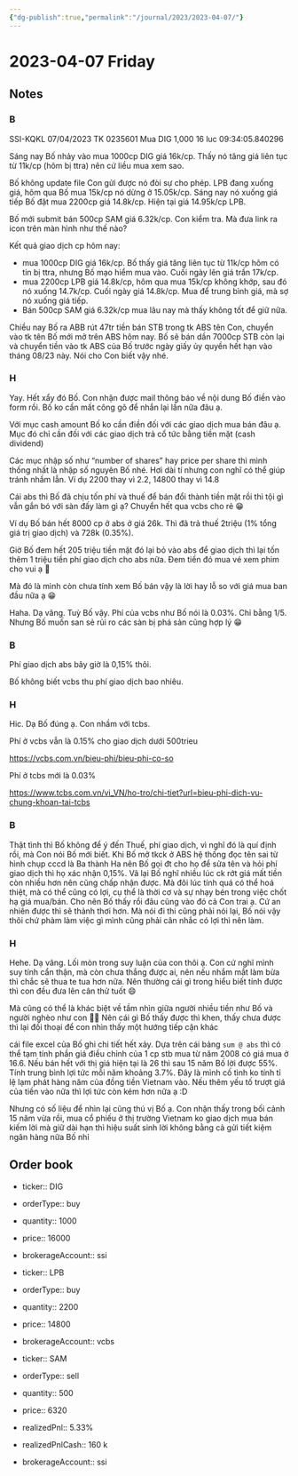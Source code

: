 ```yaml
---
{"dg-publish":true,"permalink":"/journal/2023/2023-04-07/"}
---
```


# 2023-04-07 Friday

## Notes

### B

SSI-KQKL 07/04/2023 TK 0235601 Mua DIG 1,000 16 luc 09:34:05.840296

Sáng nay Bố nhảy vào mua 1000cp DIG giá 16k/cp. Thấy nó tăng giá liên tục từ 11k/cp (hôm bị ttra) nên cứ liều mua xem sao.

Bố không update file Con gửi được nó đòi sự cho phép.
LPB đang xuống giá, hôm qua Bố mua 15k/cp nó dừng ở 15.05k/cp. Sáng nay nó xuống giá tiếp Bố đặt mua 2200cp giá 14.8k/cp. Hiện tại giá 14.95k/cp LPB.

Bố mới submit bán 500cp SAM giá 6.32k/cp. Con kiểm tra.
Mà đưa link ra icon trên màn hình như thế nào?

Kết quả giao dịch cp hôm nay:
- mua 1000cp DIG giá 16k/cp. Bố thấy giá tăng liên tục từ 11k/cp hôm có tin bị ttra, nhưng Bố mạo hiểm mua vào. Cuối ngày lên giá trần 17k/cp.
- mua 2200cp LPB giá 14.8k/cp, hôm qua mua 15k/cp không khớp, sau đó nó xuống 14.7k/cp. Cuối ngày giá 14.8k/cp. Mua để trung bình giá, mà sợ nó xuống giá tiếp.
- Bán 500cp SAM giá 6.32k/cp mua lâu nay mà thấy không tốt để giữ nữa.

Chiều nay Bố ra ABB rút 47tr tiền bán STB trong tk ABS tên Con, chuyển vào tk tên Bố mới mở trên ABS hôm nay.
Bố sẽ bán dần 7000cp STB còn lại và chuyển tiền vào tk ABS của Bố trước ngày giấy ủy quyền hết hạn vào tháng 08/23 này. Nói cho Con biết vậy nhé.

### H

Yay. Hết xẩy đó Bố. Con nhận được mail thông báo về nội dung Bố điền vào form rồi. Bố ko cần mất công gõ để nhắn lại lần nữa đâu ạ. 

Với mục cash amount Bố ko cần điền đối với các giao dịch mua bán đâu ạ. Mục đó chỉ cần đối với các giao dịch trả cổ tức bằng tiền mặt (cash dividend)

Các mục nhập số như “number of shares” hay price per share thì mình thống nhất là nhập số nguyên Bố nhé. Hơi dài tí nhưng con nghĩ có thể giúp tránh nhầm lẫn. Ví dụ 2200 thay vì 2.2, 14800 thay vì 14.8

Cái abs thì Bố đã chịu tốn phí và thuế để bán đổi thành tiền mặt rồi thì tội gì vẫn gắn bó với sàn đấy làm gì ạ? Chuyển hết qua vcbs cho rẻ 😁

Ví dụ Bố bán hết 8000 cp ở abs ở giá 26k. Thì đã trả thuế 2triệu (1% tổng giá trị giao dịch) và 728k (0.35%). 

Giờ Bố đem hết 205 triệu tiền mặt đó lại bỏ vào abs để giao dịch thì lại tốn thêm 1 triệu tiền phí giao dịch cho abs nữa. Đem tiền đó mua vé xem phim cho vui ạ 🤣

Mà đó là mình còn chưa tính xem Bố bán vậy là lời hay lỗ so với giá mua ban đầu nữa ạ 😁

Haha. Dạ vâng. Tuỳ Bố vậy. Phí của vcbs như Bố nói là 0.03%. Chỉ bằng 1/5. Nhưng Bố muốn san sẻ rủi ro các sàn bị phá sản cũng hợp lý 😁

### B

Phí giao dịch abs bây giờ là 0,15% thôi.

Bố không biết vcbs thu phí giao dịch bao nhiêu.

### H

Hic. Dạ Bố đúng ạ. Con nhầm với tcbs.

Phí ở vcbs vẫn là 0.15% cho giao dịch dưới 500trieu

<https://vcbs.com.vn/bieu-phi/bieu-phi-co-so>

Phí ở tcbs mới là 0.03%

<https://www.tcbs.com.vn/vi_VN/ho-tro/chi-tiet?url=bieu-phi-dich-vu-chung-khoan-tai-tcbs>

### B

Thật tình thì Bố không để ý đến Thuế, phí giao dịch, vì nghĩ đó là quí định rồi, mà Con nói Bố mới biết. Khi Bố mở tkck ở ABS hệ thống đọc tên sai từ hình chụp cccd là Ba thành Ha nên Bố gọi đt cho họ để sửa tên và hỏi phí giao dịch thì họ xác nhận 0,15%. Vã lại Bố nghĩ nhiều lúc ck rớt giá mất tiền còn nhiều hơn nên cũng chấp nhận được. Mà đôi lúc tính quá có thể hoá thiệt, mà có thể cũng có lợi, cụ thể là thời cơ và sự nhạy bén trong việc chốt hạ giá mua/bán. Cho nên Bố thấy rồi đâu cũng vào đó cả Con trai ạ. Cứ an nhiên được thì sẽ thảnh thơi hơn. Mà nói đi thi cũng phải nói lại, Bố nói vậy thôi chứ phàm làm việc gì mình cũng phải cân nhắc có lợi thì nên làm.

### H

Hehe. Dạ vâng. Lối mòn trong suy luận của con thôi ạ. Con cứ nghĩ mình suy tính cẩn thận, mà còn chưa thắng được ai, nên nếu nhắm mắt làm bừa thì chắc sẽ thua te tua hơn nữa. Nên thường cái gì trong hiểu biết tính được thì con đều đưa lên cân thử tuốt 😄

Mà cũng có thể là khác biệt về tầm nhìn giữa người nhiều tiền như Bố và người nghèo như con 🤣🤣 Nên cái gì Bố thấy được thì khen, thấy chưa được thì lại đối thoại để con nhìn thấy một hướng tiếp cận khác

cái file excel của Bố ghi chi tiết hết xảy. Dựa trên cái bảng `sum @ abs` thì có thể tạm tính phần giá điều chỉnh của 1 cp stb mua từ năm 2008 có giá mua ở 16.6. Nếu bán hết với thị giá hiện tại là 26 thì sau 15 năm Bố lời được 55%. Tính trung bình lợi tức mỗi năm khoảng 3.7%. Đây là mình cố tình ko tính tỉ lệ lạm phát hàng năm của đồng tiền Vietnam vào. Nếu thêm yếu tố trượt giá của tiền vào nữa thì lợi tức còn kém hơn nữa ạ :D

Nhưng có số liệu để nhìn lại cũng thú vị Bố ạ. Con nhận thấy trong bối cảnh 15 năm vừa rồi, mua cổ phiếu ở thị trường Vietnam ko giao dịch mua bán kiếm lời mà giữ dài hạn thì hiệu suất sinh lời không bằng cả gửi tiết kiệm ngân hàng nữa Bố nhỉ

## Order book

- ticker:: DIG
- orderType:: buy
- quantity:: 1000
- price:: 16000
- brokerageAccount:: ssi

- ticker:: LPB
- orderType:: buy
- quantity:: 2200
- price:: 14800
- brokerageAccount:: vcbs

- ticker:: SAM
- orderType:: sell
- quantity:: 500
- price:: 6320
- realizedPnl:: 5.33%
- realizedPnlCash:: 160 k
- brokerageAccount:: ssi